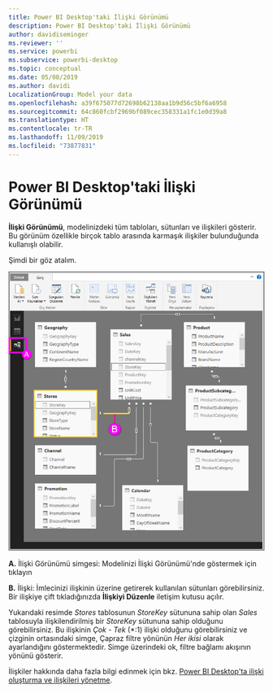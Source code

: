 ```yaml
---
title: Power BI Desktop'taki İlişki Görünümü
description: Power BI Desktop'taki İlişki Görünümü
author: davidiseminger
ms.reviewer: ''
ms.service: powerbi
ms.subservice: powerbi-desktop
ms.topic: conceptual
ms.date: 05/08/2019
ms.author: davidi
LocalizationGroup: Model your data
ms.openlocfilehash: a39f675077d72698b62138aa1b9d56c5bf6a6958
ms.sourcegitcommit: 64c860fcbf2969bf089cec358331a1fc1e0d39a8
ms.translationtype: HT
ms.contentlocale: tr-TR
ms.lasthandoff: 11/09/2019
ms.locfileid: "73877831"
---
```

# <a name="relationship-view-in-power-bi-desktop"></a>Power BI Desktop'taki İlişki Görünümü
**İlişki Görünümü**, modelinizdeki tüm tabloları, sütunları ve ilişkileri gösterir. Bu görünüm özellikle birçok tablo arasında karmaşık ilişkiler bulunduğunda kullanışlı olabilir.

Şimdi bir göz atalım.

![](media/desktop-relationship-view/relationshipview_fullscreen.png)

**A.**  İlişki Görünümü simgesi: Modelinizi İlişki Görünümü'nde göstermek için tıklayın

**B.** İlişki: İmlecinizi ilişkinin üzerine getirerek kullanılan sütunları görebilirsiniz. Bir ilişkiye çift tıkladığınızda **İlişkiyi Düzenle** iletişim kutusu açılır. 

Yukarıdaki resimde *Stores* tablosunun *StoreKey* sütununa sahip olan *Sales* tablosuyla ilişkilendirilmiş bir *StoreKey* sütununa sahip olduğunu görebilirsiniz. Bu ilişkinin *Çok - Tek* (\*:1) ilişki olduğunu görebilirsiniz ve çizginin ortasındaki simge, Çapraz filtre yönünün *Her ikisi* olarak ayarlandığını göstermektedir. Simge üzerindeki ok, filtre bağlamı akışının yönünü gösterir.

İlişkiler hakkında daha fazla bilgi edinmek için bkz. [Power BI Desktop'ta ilişki oluşturma ve ilişkileri yönetme](desktop-create-and-manage-relationships.md).

